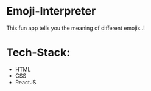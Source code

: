 # Emoji-Interpreter
This fun app tells you the meaning of different emojis..!


# Tech-Stack:
- HTML
- CSS
- ReactJS
